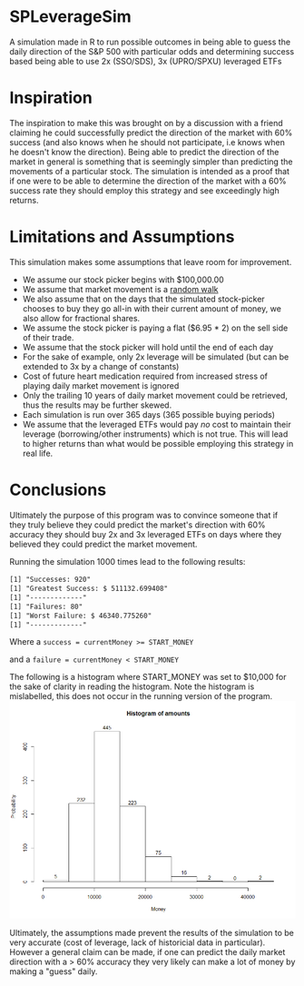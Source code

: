 # SPLeverageSim
A simulation made in R to run possible outcomes in being able to guess the daily direction of the S&amp;P 500 with particular odds and determining success based being able to use 2x (SSO/SDS), 3x (UPRO/SPXU) leveraged ETFs

# Inspiration
The inspiration to make this was brought on by a discussion with a friend claiming he could successfully predict the direction of the market with 60% success (and also knows when he should not participate, i.e knows when he doesn't know the direction). Being able to predict the direction of the market in general is something that is seemingly simpler than predicting the movements of a particular stock. The simulation is intended as a proof that if one were to be able to determine the direction of the market with a 60% success rate they should employ this strategy and see exceedingly high returns.

# Limitations and Assumptions
This simulation makes some assumptions that leave room for improvement. 
* We assume our stock picker begins with $100,000.00
* We assume that market movement is a [random walk](http://en.wikipedia.org/wiki/Random_walk_hypothesis)
* We also assume that on the days that the simulated stock-picker chooses to buy they go all-in with their current amount of money, we also allow for fractional shares. 
* We assume the stock picker is paying a flat ($6.95 * 2) on the sell side of their trade.
* We assume that the stock picker will hold until the end of each day 
* For the sake of example, only 2x leverage will be simulated (but can be extended to 3x by a change of constants)
* Cost of future heart medication required from increased stress of playing daily market movement is ignored
* Only the trailing 10 years of daily market movement could be retrieved, thus the results may be further skewed.
* Each simulation is run over 365 days (365 possible buying periods)
* We assume that the leveraged ETFs would pay *no* cost to maintain their leverage (borrowing/other instruments) which is not true. This will lead to higher returns than what would be possible employing this strategy in real life.

# Conclusions
Ultimately the purpose of this program was to convince someone that if they truly believe they could predict the market's direction with 60% accuracy they should buy 2x and 3x leveraged ETFs on days where they believed they could predict the market movement.

Running the simulation 1000 times lead to the following results:
```
[1] "Successes: 920"
[1] "Greatest Success: $ 511132.699408"
[1] "-------------"
[1] "Failures: 80"
[1] "Worst Failure: $ 46340.775260"
[1] "-------------"
```
Where a `success = currentMoney >= START_MONEY`

and a `failure = currentMoney < START_MONEY`

The following is a histogram where START_MONEY was set to $10,000 for the sake of clarity in reading the histogram. Note the histogram is mislabelled, this does not occur in the running version of the program.
![Results](https://raw.githubusercontent.com/jjestrel/SPLeverageSim/master/sim_results.png)

Ultimately, the assumptions made prevent the results of the simulation to be very accurate (cost of leverage, lack of historicial data in particular). However a general claim can be made, if one can predict the daily market direction with a > 60% accuracy they very likely can make a lot of money by making a "guess" daily.
